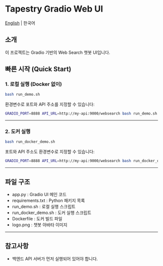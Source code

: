 # Tapestry Gradio Web UI

[English](README.md) | 한국어

## 소개
이 프로젝트는 Gradio 기반의 Web Search 챗봇 UI입니다.

## 빠른 시작 (Quick Start)

### 1. 로컬 실행 (Docker 없이)

```bash
bash run_demo.sh
```

환경변수로 포트와 API 주소를 지정할 수 있습니다:

```bash
GRADIO_PORT=8888 API_URL=http://my-api:9000/websearch bash run_demo.sh
```

---

### 2. 도커 실행

```bash
bash run_docker_demo.sh
```

포트와 API 주소도 환경변수로 지정할 수 있습니다:

```bash
GRADIO_PORT=8888 API_URL=http://my-api:9000/websearch bash run_docker_demo.sh
```

---

## 파일 구조

- app.py : Gradio UI 메인 코드
- requirements.txt : Python 패키지 목록
- run_demo.sh : 로컬 실행 스크립트
- run_docker_demo.sh : 도커 실행 스크립트
- Dockerfile : 도커 빌드 파일
- logo.png : 챗봇 아바타 이미지

---

## 참고사항

- 백엔드 API 서버가 먼저 실행되어 있어야 합니다. 